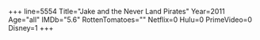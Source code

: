 +++
line=5554
Title="Jake and the Never Land Pirates"
Year=2011
Age="all"
IMDb="5.6"
RottenTomatoes=""
Netflix=0
Hulu=0
PrimeVideo=0
Disney=1
+++

